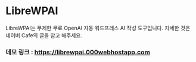 # LibreWPAI
LibreWPAI는 무제한 무료 OpenAI 자동 워드프레스 AI 작성 도구입니다.
자세한 것은 네이버 Cafe의 글을 참고 해주세요.

### 데모 링크 : https://librewpai.000webhostapp.com
